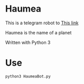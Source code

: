 # Haumea
This is a telegram robot to [This link](https://t.me/HaumeaBot)

Haumea is the name of a planet

Written with Python 3

# Use 


``` python3 HaumeaBot.py ```
